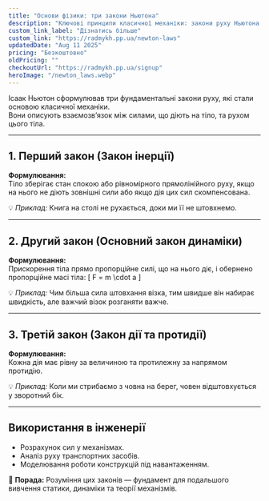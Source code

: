 ```yaml
---
title: "Основи фізики: три закони Ньютона"
description: "Ключові принципи класичної механіки: закони руху Ньютона та їхнє застосування в інженерії."
custom_link_label: "Дізнатись більше"
custom_link: "https://radmykh.pp.ua/newton-laws"
updatedDate: "Aug 11 2025"
pricing: "Безкоштовно"
oldPricing: ""
checkoutUrl: "https://radmykh.pp.ua/signup"
heroImage: "/newton_laws.webp"
---
```


Ісаак Ньютон сформулював три фундаментальні закони руху, які стали основою класичної механіки.  
Вони описують взаємозв’язок між силами, що діють на тіло, та рухом цього тіла.

---

## 1. Перший закон (Закон інерції)
**Формулювання:**  
Тіло зберігає стан спокою або рівномірного прямолінійного руху, якщо на нього не діють зовнішні сили або якщо дія цих сил скомпенсована.

💡 *Приклад:* Книга на столі не рухається, доки ми її не штовхнемо.

---

## 2. Другий закон (Основний закон динаміки)
**Формулювання:**  
Прискорення тіла прямо пропорційне силі, що на нього діє, і обернено пропорційне масі тіла:
\[
F = m \cdot a
\]

💡 *Приклад:* Чим більша сила штовхання візка, тим швидше він набирає швидкість, але важчий візок розганяти важче.

---

## 3. Третій закон (Закон дії та протидії)
**Формулювання:**  
Кожна дія має рівну за величиною та протилежну за напрямом протидію.

💡 *Приклад:* Коли ми стрибаємо з човна на берег, човен відштовхується у зворотний бік.

---

## Використання в інженерії
- Розрахунок сил у механізмах.
- Аналіз руху транспортних засобів.
- Моделювання роботи конструкцій під навантаженням.

📌 **Порада:** Розуміння цих законів — фундамент для подальшого вивчення статики, динаміки та теорії механізмів.
